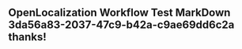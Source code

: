 <properties
ms.topic="hero-topic"
ms.test1="hero-topic"
ms.test2="test"/>

## OpenLocalization Workflow Test MarkDown 3da56a83-2037-47c9-b42a-c9ae69dd6c2a thanks!
